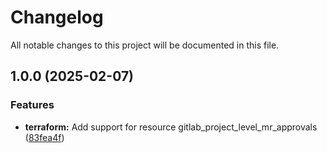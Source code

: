 # Changelog

All notable changes to this project will be documented in this file.

## 1.0.0 (2025-02-07)

### Features

* **terraform:** Add support for resource gitlab_project_level_mr_approvals ([83fea4f](https://gitlab.com/terraform-child-modules-48151/terraform-gitlab-project_level_mr_approvals/commit/83fea4f906574eb646109ef40e38380a1e40806d))
